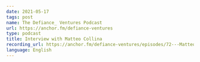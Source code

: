 ```yaml
---
date: 2021-05-17
tags: post
name: The Defiance_ Ventures Podcast
url: https://anchor.fm/defiance-ventures
type: podcast
title: Interview with Matteo Collina
recording_url: https://anchor.fm/defiance-ventures/episodes/72---Matteo-Collina--NearForm--Creator-of-Fastify--and-Node-js-Steering-Committee-Member-e111pon
language: English
---
```

